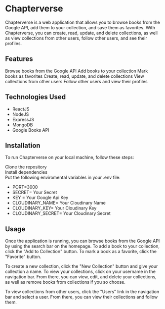 # Chapterverse

Chapterverse is a web application that allows you to browse books from the Google API, add them to your collection, and save them as favorites. With Chapterverse, you can create, read, update, and delete collections, as well as view collections from other users, follow other users, and see their profiles.

## Features
Browse books from the Google API
Add books to your collection
Mark books as favorites
Create, read, update, and delete collections
View collections from other users
Follow other users and view their profiles

## Technologies Used
* ReactJS
* NodeJS
* ExpressJS
* MongoDB
* Google Books API

## Installation
To run Chapterverse on your local machine, follow these steps:

Clone the repository <br>
Install dependencies <br>
Put the following enviromental variables in your .env file: <br> 
* PORT=3000 
* SECRET= Your Secret
* KEY = Your Google Api Key 
* CLOUDINARY_NAME= Your Cloudinary Name
* CLOUDINARY_KEY= Your Cloudinary Key
* CLOUDINARY_SECRET= Your Cloudinary Secret 


## Usage
Once the application is running, you can browse books from the Google API by using the search bar on the homepage. To add a book to your collection, click the "Add to Collection" button. To mark a book as a favorite, click the "Favorite" button.

To create a new collection, click the "New Collection" button and give your collection a name. To view your collections, click on your username in the navigation bar. From there, you can view, edit, and delete your collections, as well as remove books from collections if you so choose.

To view collections from other users, click the "Users" link in the navigation bar and select a user. From there, you can view their collections and follow them.

